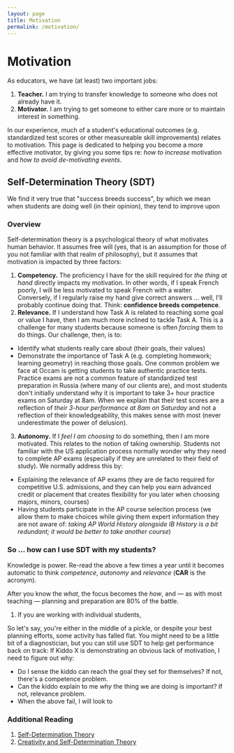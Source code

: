 ```yaml
---
layout: page
title: Motivation
permalink: /motivation/
---
```


# Motivation
As educators, we have (at least) two important jobs:

1. **Teacher.** I am trying to transfer knowledge to someone who does not already have it.
2. **Motivator.** I am trying to get someone to either care more or to maintain interest in something.

In our experience, much of a student's educational outcomes (e.g. standardized test scores or other measureable skill improvements) relates to motivation. This page is dedicated to helping you become a more effective motivator, by giving you some tips re: *how to increase* motivation and *how to avoid de-motivating events*.

## Self-Determination Theory (SDT)
We find it very true that "success breeds success", by which we mean when students are doing well (in their opinion), they tend to improve upon

### Overview
Self-determination theory is a psychological theory of what motivates human behavior. It assumes free will (yes, that is an assumption for those of you not familiar with that realm of philosophy), but it assumes that motivation is impacted by three factors:

1. **Competency.** The proficiency I have for the skill required for _the thing at hand_ directly impacts my motivation. In other words, if I speak French poorly, I will be less motivated to speak French with a waiter. Conversely, if I regularly raise my hand give correct answers ... well, I'll probably continue doing that.
Think: **confidence breeds competence**.
2. **Relevance.** If I understand how Task A is related to reaching some goal or value I have, then I am much more inclined to tackle Task A. This is a challenge for many students because someone is often *forcing* them to do things. Our challenge, then, is to:
- Identify what students really care about (their goals, their values)
- Demonstrate the importance of Task A (e.g. completing homework; learning geometry) in reaching those goals.
One common problem we face at Occam is getting students to take authentic practice tests. Practice exams are not a common feature of standardized test preparation in Russia (where many of our clients are), and most students don't initially understand why it is important to take 3+ hour practice exams on Saturday at 8am. When we explain that their test scores are a reflection of *their 3-hour performance at 8am on Saturday* and not a reflection of their knowledgeability, this makes sense with most (never underestimate the power of delusion).
3. **Autonomy.** If I _feel I am choosing_ to do something, then I am more motivated. This relates to the notion of taking ownership. Students not familiar with the US application process normally wonder why they need to complete AP exams (especially if they are unrelated to their field of study). We normally address this by:
  * Explaining the relevance of AP exams (they are de facto required for competitive U.S. admissions, and they can help you earn advanced credit or placement that creates flexibility for you later when choosing majors, minors, courses)
  * Having students participate in the AP course selection process (we allow them to make choices while giving them expert information they are not aware of: _taking AP World History alongside IB History is a bit redundant; it would be better to take another course_)

### So ... how can I use SDT with my students?
Knowledge is power. Re-read the above a few times a year until it becomes automatic to think *competence*, *autonomy* and *relevance* (**CAR** is the acronym).

After you know the *what*, the focus becomes the *how*, and — as with most teaching — planning and preparation are 80% of the battle.
1. If you are working with individual students,

So let's say, you're either in the middle of a pickle, or despite your best planning efforts, some activity has falled flat. You might need to be a little bit of a diagnostician, but you can still use SDT to help get performance back on track:
If Kiddo X is demonstrating an obvious lack of motivation, I need to figure out why:
- Do I sense the kiddo can reach the goal they set for themselves? If not, there's a competence problem.
- Can the kiddo explain to me *why* the thing we are doing is important? If not, relevance problem.
- When the above fail, I will look to

### Additional Reading
1. [Self-Determination Theory][SDT]
2. [Creativity and Self-Determination Theory][C-SDT]

[SDT]: ../../sources/SDT.pdf
[C-SDT]: ../../sources/Creativity-SDT.pdf

